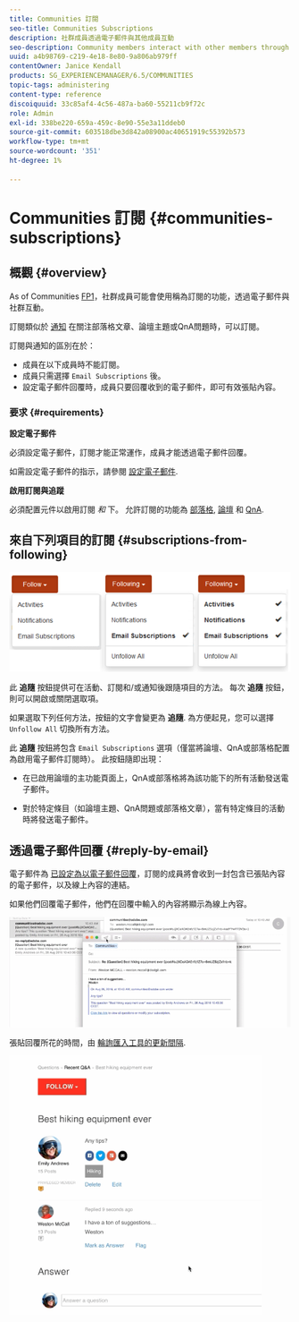 ```yaml
---
title: Communities 訂閱
seo-title: Communities Subscriptions
description: 社群成員透過電子郵件與其他成員互動
seo-description: Community members interact with other members through email
uuid: a4b98769-c219-4e18-8e80-9a806ab979ff
contentOwner: Janice Kendall
products: SG_EXPERIENCEMANAGER/6.5/COMMUNITIES
topic-tags: administering
content-type: reference
discoiquuid: 33c85af4-4c56-487a-ba60-55211cb9f72c
role: Admin
exl-id: 338be220-659a-459c-8e90-55e3a11ddeb0
source-git-commit: 603518dbe3d842a08900ac40651919c55392b573
workflow-type: tm+mt
source-wordcount: '351'
ht-degree: 1%

---
```


# Communities 訂閱 {#communities-subscriptions}

## 概觀 {#overview}

As of Communities [FP1](deploy-communities.md#latestfeaturepack)，社群成員可能會使用稱為訂閱的功能，透過電子郵件與社群互動。

訂閱類似於 [通知](notifications.md) 在關注部落格文章、論壇主題或QnA問題時，可以訂閱。

訂閱與通知的區別在於：

* 成員在以下成員時不能訂閱。
* 成員只需選擇 `Email Subscriptions` 後。
* 設定電子郵件回覆時，成員只要回覆收到的電子郵件，即可有效張貼內容。

### 要求 {#requirements}

**設定電子郵件**

必須設定電子郵件，訂閱才能正常運作，成員才能透過電子郵件回覆。

如需設定電子郵件的指示，請參閱 [設定電子郵件](email.md).

**啟用訂閱與追蹤**

必須配置元件以啟用訂閱 *和* 下。 允許訂閱的功能為 [部落格](blog-feature.md), [論壇](forum.md) 和 [QnA](working-with-qna.md).

## 來自下列項目的訂閱 {#subscriptions-from-following}

![subscription-following](assets/subscription-following.png)

此 **追隨** 按鈕提供可在活動、訂閱和/或通知後跟隨項目的方法。 每次 **追隨** 按鈕，則可以開啟或關閉選取項。

如果選取下列任何方法，按鈕的文字會變更為 **追隨**. 為方便起見，您可以選擇 `Unfollow All` 切換所有方法。

此 **追隨** 按鈕將包含 `Email Subscriptions` 選項（僅當將論壇、QnA或部落格配置為啟用電子郵件訂閱時）。 此按鈕隨即出現：

* 在已啟用論壇的主功能頁面上，QnA或部落格將為該功能下的所有活動發送電子郵件。

* 對於特定條目（如論壇主題、QnA問題或部落格文章），當有特定條目的活動時將發送電子郵件。

## 透過電子郵件回覆 {#reply-by-email}

電子郵件為 [已設定為以電子郵件回覆](email.md#configure-polling-importer)，訂閱的成員將會收到一封包含已張貼內容的電子郵件，以及線上內容的連結。

如果他們回覆電子郵件，他們在回覆中輸入的內容將顯示為線上內容。

![電子郵件回覆](assets/email-reply.png)

張貼回覆所花的時間，由 [輪詢匯入工具的更新間隔](email.md#configure-polling-importer).

![QA](assets/qa.png)
